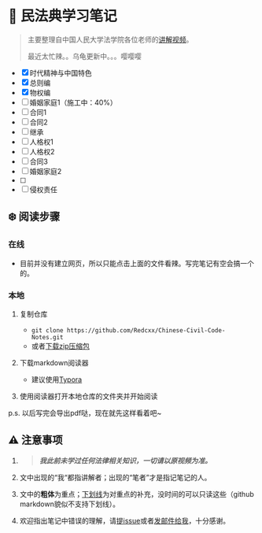 # :notebook: 民法典学习笔记

> 主要整理自中国人民大学法学院各位老师的[讲解视频](https://www.bilibili.com/video/BV1Zp4y1D7oq)。
>
> 最近太忙辣。。乌龟更新中。。。嘤嘤嘤

- [x] 时代精神与中国特色
- [x] 总则编
- [x] 物权编
- [ ] 婚姻家庭1（施工中：40%）
- [ ] 合同1
- [ ] 合同2
- [ ] 继承
- [ ] 人格权1
- [ ] 人格权2
- [ ] 合同3
- [ ] 婚姻家庭2
- [ ] 
- [ ] 侵权责任

## :snowflake: 阅读步骤
### 在线
- 目前并没有建立网页，所以只能点击上面的文件看辣。写完笔记有空会搞一个的。

### 本地

1. 复制仓库<br>
   - `git clone https://github.com/Redcxx/Chinese-Civil-Code-Notes.git`<br>
   - 或者[下载zip压缩包](https://github.com/Redcxx/Chinese-Civil-Code-Notes/archive/master.zip)
   
2. 下载markdown阅读器
   - 建议使用[Typora](https://typora.io/#download)
   
3. 使用阅读器打开本地仓库的文件夹并开始阅读

p.s. 以后写完会导出pdf哒，现在就先这样看着吧~

## :warning: 注意事项

1. > ***我此前未学过任何法律相关知识，一切请以原视频为准。***

2. 文中出现的“我“都指讲解者；出现的“笔者”才是指记笔记的人。

3. 文中的**粗体**为重点；<u>下划线</u>为对重点的补充，没时间的可以只读这些（github markdown貌似不支持下划线）。

4. 欢迎指出笔记中错误的理解，请[提issue](https://github.com/Redcxx/Chinese-Civil-Code-Notes/issues/new)或者[发邮件给我](mailto:weilue.luo@student.manchester.ac.uk)，十分感谢。

